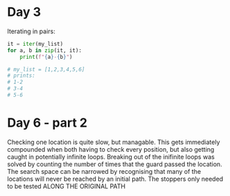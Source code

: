 # Day 3
Iterating in pairs:
```python
it = iter(my_list)
for a, b in zip(it, it):
    print(f"{a}-{b}")

# my_list = [1,2,3,4,5,6]
# prints:
# 1-2
# 3-4
# 5-6
```

# Day 6 - part 2
Checking one location is quite slow, but managable. This gets immediately compounded when both having to check every position, but also getting caught in potentially infinite loops. Breaking out of the inifinite loops was solved by counting the number of times that the guard passed the location. The search space can be narrowed by recognising that many of the locations will never be reached by an initial path. The stoppers only needed to be tested ALONG THE ORIGINAL PATH

